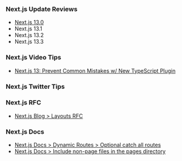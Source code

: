 ### Next.js Update Reviews

- [Next.js 13.0](v13.0/README.md)
- Next.js 13.1
- Next.js 13.2
- Next.js 13.3

### Next.js Video Tips

- [Next.js 13: Prevent Common Mistakes w/ New TypeScript Plugin
  ](https://www.youtube.com/watch?v=pqMqn9fKEf8)

### Next.js Twitter Tips

### Next.js RFC

- [Next.js Blog > Layouts RFC](https://nextjs.org/blog/layouts-rfc)

### Next.js Docs

- [Next.js Docs > Dynamic Routes > Optional catch all routes](https://nextjs.org/docs/routing/dynamic-routes#optional-catch-all-routes)
- [Next.js Docs > Include non-page files in the pages directory](https://nextjs.org/docs/api-reference/next.config.js/custom-page-extensions#including-non-page-files-in-the-pages-directory)
